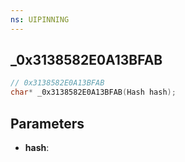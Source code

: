 ```yaml
---
ns: UIPINNING
---
```

## _0x3138582E0A13BFAB

```c
// 0x3138582E0A13BFAB
char* _0x3138582E0A13BFAB(Hash hash);
```

## Parameters
* **hash**:
